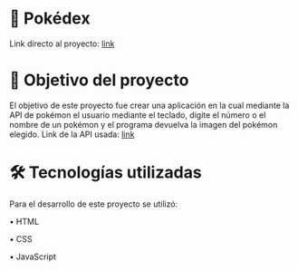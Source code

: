 # :star2:			Pokédex
Link directo al proyecto: [link](https://lordlez.github.io/pokedexProject/)


# 📝 Objetivo del proyecto
El objetivo de este proyecto fue crear una aplicación en la cual mediante la API de pokémon el usuario mediante el teclado, digite el número o el nombre de un pokémon y el programa devuelva la imagen del pokémon elegido. 
Link de la API usada: [link](https://pokeapi.co/)

# :hammer_and_wrench: Tecnologías utilizadas
Para el desarrollo de este proyecto se utilizó:

• HTML

• CSS

• JavaScript

